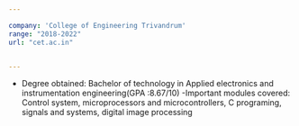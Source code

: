 ```yaml
---

company: 'College of Engineering Trivandrum'
range: "2018-2022"
url: "cet.ac.in"


---
```


- Degree obtained: Bachelor of technology in Applied electronics and instrumentation engineering(GPA :8.67/10)
-Important modules covered: Control system, microprocessors and microcontrollers, C programing, signals and systems, digital image processing
